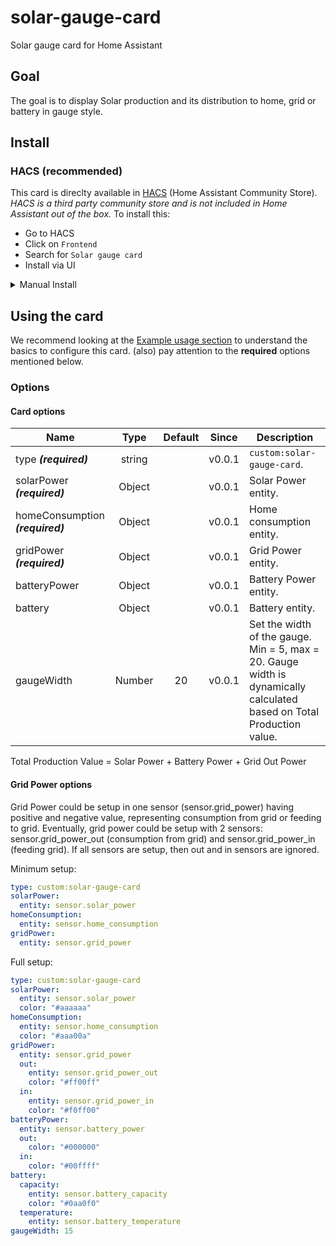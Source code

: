 # solar-gauge-card
Solar gauge card for Home Assistant

## Goal

The goal is to display Solar production and its distribution to home, grid or battery in gauge style.

## Install

### HACS (recommended)

This card is direclty available in [HACS](https://hacs.xyz/) (Home Assistant Community Store).
_HACS is a third party community store and is not included in Home Assistant out of the box._
To install this:

- Go to HACS
- Click on `Frontend`
- Search for `Solar gauge card`
- Install via UI

<details>  <summary>Manual Install</summary>

1. Download and copy `solar-gague-card.js` from the [latest release](https://github.com/Haluska77/solar-gauge-card/releases/latest) into your `config/www` directory.

2. Add the resource reference as decribed below.

### Add resource reference

If you configure Dashboards via YAML, add a reference to `solar-gague-card.js` inside your `configuration.yaml`:

```yaml
resources:
  - url: /local/solar-gague-card.js
    type: module
```

Else, if you prefer the graphical editor, use the menu to add the resource:

1. Make sure, advanced mode is enabled in your user profile (click on your user name to get there)
2. Navigate to Settings -> Dashboards
3. Click three dot icon
4. Select Resources
5. Hit (+ ADD RESOURCE) icon
6. Enter URL `/local/solar-gague-card.js` and select type "JavaScript Module".
   (Use `/hacsfiles/solar-gague-card/solar-gague-card.js` and select "JavaScript Module" for HACS install if HACS didn't do it already)
 
</details>

## Using the card

We recommend looking at the [Example usage section](#example-usage) to understand the basics to configure this card.
(also) pay attention to the **required** options mentioned below.

### Options

#### Card options
| Name | Type | Default | Since | Description |
|------|:----:|:-------:|:-----:|-------------|
| type ***(required)*** | string |  | v0.0.1 | `custom:solar-gauge-card`.
| solarPower ***(required)*** | Object |  | v0.0.1 | Solar Power entity.
| homeConsumption ***(required)*** | Object |  | v0.0.1 | Home consumption entity.
| gridPower ***(required)*** | Object |  | v0.0.1 | Grid Power entity.
| batteryPower | Object |  | v0.0.1 | Battery Power entity.
| battery | Object |  | v0.0.1 | Battery entity.
| gaugeWidth | Number | 20 | v0.0.1 | Set the width of the gauge. Min = 5, max = 20. Gauge width is dynamically calculated based on Total Production value.

Total Production Value = Solar Power + Battery Power + Grid Out Power

#### Grid Power options
Grid Power could be setup in one sensor (sensor.grid_power) having positive and negative value, representing consumption from grid or feeding to grid. Eventually, grid power could be setup with 2 sensors: sensor.grid_power_out (consumption from grid) and sensor.grid_power_in (feeding grid). If all sensors are setup, then out and in sensors are ignored.

Minimum setup:
```yaml
type: custom:solar-gauge-card
solarPower: 
  entity: sensor.solar_power
homeConsumption: 
  entity: sensor.home_consumption
gridPower: 
  entity: sensor.grid_power
```

Full setup:
```yaml
type: custom:solar-gauge-card
solarPower: 
  entity: sensor.solar_power
  color: "#aaaaaa"
homeConsumption: 
  entity: sensor.home_consumption
  color: "#aaa00a"
gridPower: 
  entity: sensor.grid_power
  out:
    entity: sensor.grid_power_out
    color: "#ff00ff"
  in:
    entity: sensor.grid_power_in
    color: "#f0ff00"
batteryPower: 
  entity: sensor.battery_power
  out:
    color: "#000000"
  in:
    color: "#00ffff"
battery: 
  capacity:
    entity: sensor.battery_capacity
    color: "#0aa0f0"
  temperature: 
    entity: sensor.battery_temperature
gaugeWidth: 15
```


